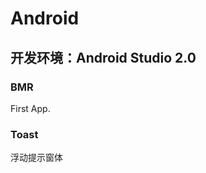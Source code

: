 Android
===================================  
开发环境：Android Studio 2.0
-----------------------------------   
### BMR
  First App.
  
### Toast 
  浮动提示窗体
